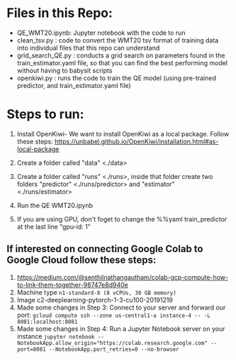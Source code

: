 # Files in this Repo:
- QE_WMT20.ipynb: Jupyter notebook with the code to run
- clean_tsv.py : code to convert the WMT20 tsv format of training data into individual files that this repo can understand
- grid_search_QE.py : conducts a grid search on parameters found in the train_estimator.yaml file, so that you can find the best performing model without having to babysit scripts
- openkiwi.py : runs the code to train the QE model (using pre-trained predictor, and train_estimator.yaml file)

# Steps to run:

1. Install OpenKiwi- We want to install OpenKiwi as a local package. Follow these steps: https://unbabel.github.io/OpenKiwi/installation.html#as-local-package

2. Create a folder called "data" <./data>

3. Create a folder called "runs" <./runs>, inside that folder create two folders "predictor" <./runs/predictor> and "estimator" <./runs/estimator>

4. Run the QE WMT20.ipynb

5. If you are using GPU, don't foget to change the %%yaml train_predictor at the last line "gpu-id: 1"

## If interested on connecting Google Colab to Google Cloud follow these steps:

1. https://medium.com/@senthilnathangautham/colab-gcp-compute-how-to-link-them-together-98747e8d940e
2. Machine type `n1-standard-8 (8 vCPUs, 30 GB memory)`
3. Image c2-deeplearning-pytorch-1-3-cu100-20191219
4. Made some changes in Step 3: Connect to your server and forward our port:
`gcloud compute ssh --zone us-central1-a instance-4 -- -L 8081:localhost:8081`
5. Made some changes in Step 4: Run a Jupyter Notebook server on your instance
`jupyter notebook --NotebookApp.allow_origin="https://colab.research.google.com" --port=8081 --NotebookApp.port_retries=0 --no-browser`
